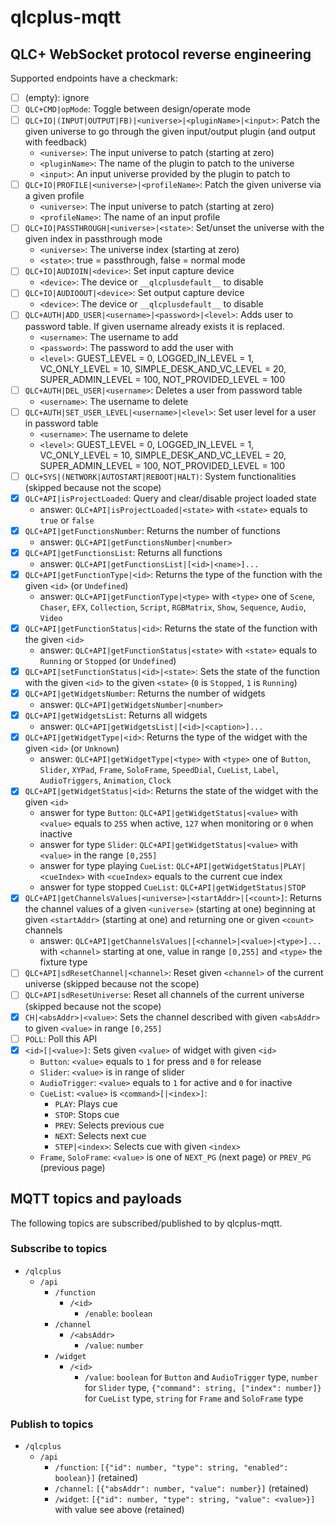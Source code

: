 # qlcplus-mqtt

## QLC+ WebSocket protocol reverse engineering

Supported endpoints have a checkmark:

- [ ] (empty): ignore
- [ ] `QLC+CMD|opMode`: Toggle between design/operate mode
- [ ] `QLC+IO|(INPUT|OUTPUT|FB)|<universe>|<pluginName>|<input>`: Patch the given universe to go through the given input/output plugin (and output with feedback)
    - `<universe>`: The input universe to patch (starting at zero)
    - `<pluginName>`: The name of the plugin to patch to the universe
    - `<input>`: An input universe provided by the plugin to patch to
- [ ] `QLC+IO|PROFILE|<universe>|<profileName>`: Patch the given universe via a given profile
    - `<universe>`: The input universe to patch (starting at zero)
    - `<profileName>`: The name of an input profile
- [ ] `QLC+IO|PASSTHROUGH|<universe>|<state>`: Set/unset the universe with the given index in passthrough mode
    - `<universe>`: The universe index (starting at zero)
    - `<state>`: true = passthrough, false = normal mode
- [ ] `QLC+IO|AUDIOIN|<device>`: Set input capture device
    - `<device>`: The device or `__qlcplusdefault__` to disable
- [ ] `QLC+IO|AUDIOOUT|<device>`: Set output capture device
    - `<device>`: The device or `__qlcplusdefault__` to disable
- [ ] `QLC+AUTH|ADD_USER|<username>|<password>|<level>`: Adds user to password table. If given username already exists it is replaced.
    - `<username>`: The username to add
    - `<password>`: The password to add the user with
    - `<level>`: GUEST_LEVEL = 0, LOGGED_IN_LEVEL = 1, VC_ONLY_LEVEL = 10, SIMPLE_DESK_AND_VC_LEVEL = 20, SUPER_ADMIN_LEVEL = 100, NOT_PROVIDED_LEVEL = 100
- [ ] `QLC+AUTH|DEL_USER|<username>`: Deletes a user from password table
    - `<username>`: The username to delete
- [ ] `QLC+AUTH|SET_USER_LEVEL|<username>|<level>`: Set user level for a user in password table
    - `<username>`: The username to delete
    - `<level>`: GUEST_LEVEL = 0, LOGGED_IN_LEVEL = 1, VC_ONLY_LEVEL = 10, SIMPLE_DESK_AND_VC_LEVEL = 20, SUPER_ADMIN_LEVEL = 100, NOT_PROVIDED_LEVEL = 100
- [ ] `QLC+SYS|(NETWORK|AUTOSTART|REBOOT|HALT)`: System functionalities (skipped because not the scope)
- [x] `QLC+API|isProjectLoaded`: Query and clear/disable project loaded state
    - answer: `QLC+API|isProjectLoaded|<state>` with `<state>` equals to `true` or `false`
- [x] `QLC+API|getFunctionsNumber`: Returns the number of functions
    - answer: `QLC+API|getFunctionsNumber|<number>`
- [x] `QLC+API|getFunctionsList`: Returns all functions
    - answer: `QLC+API|getFunctionsList|[<id>|<name>]...`
- [x] `QLC+API|getFunctionType|<id>`: Returns the type of the function with the given `<id>` (or `Undefined`)
    - answer: `QLC+API|getFunctionType|<type>` with `<type>` one of `Scene`, `Chaser`, `EFX`, `Collection`, `Script`, `RGBMatrix`, `Show`, `Sequence`, `Audio`, `Video`
- [x] `QLC+API|getFunctionStatus|<id>`: Returns the state of the function with the given `<id>`
    - answer: `QLC+API|getFunctionStatus|<state>` with `<state>` equals to `Running` or `Stopped` (or `Undefined`)
- [x] `QLC+API|setFunctionStatus|<id>|<state>`: Sets the state of the function with the given `<id>` to the given `<state>` (`0` is `Stopped`, `1` is `Running`)
- [x] `QLC+API|getWidgetsNumber`: Returns the number of widgets
    - answer: `QLC+API|getWidgetsNumber|<number>`
- [x] `QLC+API|getWidgetsList`: Returns all widgets
    - answer: `QLC+API|getWidgetsList|[<id>|<caption>]...`
- [x] `QLC+API|getWidgetType|<id>`: Returns the type of the widget with the given `<id>` (or `Unknown`)
    - answer: `QLC+API|getWidgetType|<type>` with `<type>` one of `Button`, `Slider`, `XYPad`, `Frame`, `SoloFrame`, `SpeedDial`, `CueList`, `Label`, `AudioTriggers`, `Animation`, `Clock`
- [x] `QLC+API|getWidgetStatus|<id>`: Returns the state of the widget with the given `<id>`
    - answer for type `Button`: `QLC+API|getWidgetStatus|<value>` with `<value>` equals to `255` when active, `127` when monitoring or `0` when inactive
    - answer for type `Slider`: `QLC+API|getWidgetStatus|<value>` with `<value>` in the range `[0,255]`
    - answer for type playing `CueList`: `QLC+API|getWidgetStatus|PLAY|<cueIndex>` with `<cueIndex>` equals to the current cue index
    - answer for type stopped `CueList`: `QLC+API|getWidgetStatus|STOP`
- [x] `QLC+API|getChannelsValues|<universe>|<startAddr>|[<count>]`: Returns the channel values of a given `<universe>` (starting at one) beginning at given `<startAddr>` (starting at one) and returning one or given `<count>` channels
    - answer: `QLC+API|getChannelsValues|[<channel>|<value>|<type>]...` with `<channel>` starting at one, value in range `[0,255]` and `<type>` the fixture type
- [ ] `QLC+API|sdResetChannel|<channel>`: Reset given `<channel>` of the current universe (skipped because not the scope)
- [ ] `QLC+API|sdResetUniverse`: Reset all channels of the current universe (skipped because not the scope)
- [x] `CH|<absAddr>|<value>`: Sets the channel described with given `<absAddr>` to given `<value>` in range `[0,255]`
- [ ] `POLL`: Poll this API
- [x] `<id>[|<value>]`: Sets given `<value>` of widget with given `<id>`
    - `Button`: `<value>` equals to `1` for press and `0` for release
    - `Slider`: `<value>` is in range of slider
    - `AudioTrigger`: `<value>` equals to `1` for active and `0` for inactive
    - `CueList`: `<value>` is `<command>[|<index>]`:
        - `PLAY`: Plays cue
        - `STOP`: Stops cue
        - `PREV`: Selects previous cue
        - `NEXT`: Selects next cue
        - `STEP|<index>`: Selects cue with given `<index>`
    - `Frame`, `SoloFrame`: `<value>` is one of `NEXT_PG` (next page) or `PREV_PG` (previous page)

## MQTT topics and payloads

The following topics are subscribed/published to by qlcplus-mqtt.

### Subscribe to topics

- `/qlcplus`
    - `/api`
        - `/function`
            - `/<id>`
                - `/enable`: `boolean`
        - `/channel`
            - `/<absAddr>`
                - `/value`: `number`
        - `/widget`
            - `/<id>`
                - `/value`: `boolean` for `Button` and `AudioTrigger` type, `number` for `Slider` type, `{"command": string, ["index": number]}` for `CueList` type, `string` for `Frame` and `SoloFrame` type

### Publish to topics

- `/qlcplus`
    - `/api`
        - `/function`: `[{"id": number, "type": string, "enabled": boolean}]` (retained)
        - `/channel`: `[{"absAddr": number, "value": number}]` (retained)
        - `/widget`: `[{"id": number, "type": string, "value": <value>}]` with value see above (retained)
